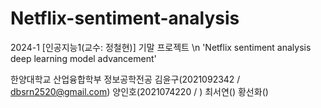 # Netflix-sentiment-analysis

2024-1 [인공지능1(교수: 정철현)] 기말 프로젝트 \n
'Netflix sentiment analysis deep learning model advancement'

한양대학교 산업융합학부 정보공학전공
김윤구(2021092342 / dbsrn2520@gmail.com)
양인호(2021074220 / )
최서연()
황선화()
